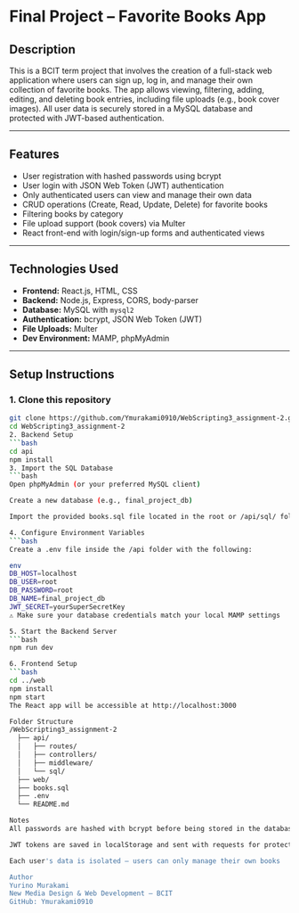 # Final Project – Favorite Books App

## Description
This is a BCIT term project that involves the creation of a full-stack web application where users can sign up, log in, and manage their own collection of favorite books. The app allows viewing, filtering, adding, editing, and deleting book entries, including file uploads (e.g., book cover images). All user data is securely stored in a MySQL database and protected with JWT-based authentication.

---

## Features
- User registration with hashed passwords using bcrypt
- User login with JSON Web Token (JWT) authentication
- Only authenticated users can view and manage their own data
- CRUD operations (Create, Read, Update, Delete) for favorite books
- Filtering books by category
- File upload support (book covers) via Multer
- React front-end with login/sign-up forms and authenticated views

---

## Technologies Used
- **Frontend:** React.js, HTML, CSS
- **Backend:** Node.js, Express, CORS, body-parser
- **Database:** MySQL with `mysql2`
- **Authentication:** bcrypt, JSON Web Token (JWT)
- **File Uploads:** Multer
- **Dev Environment:** MAMP, phpMyAdmin

---

## Setup Instructions

### 1. Clone this repository
```bash
git clone https://github.com/Ymurakami0910/WebScripting3_assignment-2.git
cd WebScripting3_assignment-2
2. Backend Setup
```bash
cd api
npm install
3. Import the SQL Database
```bash
Open phpMyAdmin (or your preferred MySQL client)

Create a new database (e.g., final_project_db)

Import the provided books.sql file located in the root or /api/sql/ folder

4. Configure Environment Variables
```bash
Create a .env file inside the /api folder with the following:

env
DB_HOST=localhost
DB_USER=root
DB_PASSWORD=root
DB_NAME=final_project_db
JWT_SECRET=yourSuperSecretKey
⚠️ Make sure your database credentials match your local MAMP settings

5. Start the Backend Server
```bash
npm run dev

6. Frontend Setup
```bash
cd ../web
npm install
npm start
The React app will be accessible at http://localhost:3000

Folder Structure
/WebScripting3_assignment-2
  ├── api/
  │   ├── routes/
  │   ├── controllers/
  │   ├── middleware/
  │   └── sql/
  ├── web/
  ├── books.sql
  ├── .env
  └── README.md

Notes
All passwords are hashed with bcrypt before being stored in the database

JWT tokens are saved in localStorage and sent with requests for protected routes

Each user's data is isolated — users can only manage their own books

Author
Yurino Murakami
New Media Design & Web Development – BCIT
GitHub: Ymurakami0910

